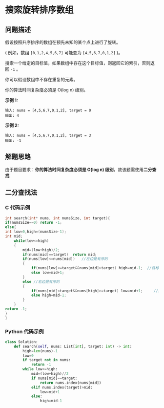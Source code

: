 # 搜索旋转排序数组
## 问题描述
假设按照升序排序的数组在预先未知的某个点上进行了旋转。

( 例如，数组 ```[0,1,2,4,5,6,7]``` 可能变为 ```[4,5,6,7,0,1,2]``` )。

搜索一个给定的目标值，如果数组中存在这个目标值，则返回它的索引，否则返回 ```-1``` 。

你可以假设数组中不存在重复的元素。

你的算法时间复杂度必须是 O(log n) 级别。

**示例 1:**
```
输入: nums = [4,5,6,7,0,1,2], target = 0
输出: 4
```
**示例 2:**
```
输入: nums = [4,5,6,7,0,1,2], target = 3
输出: -1
```
## 解题思路
由于题目要求：**你的算法时间复杂度必须是 O(log n) 级别**，故该题需使用**二分查找**

## 二分查找法
### C 代码示例
```c
int search(int* nums, int numsSize, int target){
if(numsSize==0) return -1;
else{
int low=0,high=(numsSize-1);
int mid;
    while(low<=high)
    {
        mid=(low+high)/2;
        if(nums[mid]==target)  return mid;
        if(nums[low]<=nums[mid])   //左边是有序的
        {
            if(nums[low]<=target&&nums[mid]>target) high=mid-1;  //目标值在左边
            else low=mid+1;
        }
        else //右边是有序的
        {
            if(nums[mid]<target&&nums[high]>=target) low=mid+1;     //目标值在右边
            else high=mid-1;
        }     
    }
return -1;
}
}
```
### Python 代码示例
```python
class Solution:
    def search(self, nums: List[int], target: int) -> int:
        high=len(nums)-1
        low=0
        if target not in nums:
            return -1
        while low<=high:
            mid=(low+high)//2
            if nums[mid]==target:
                return nums.index(nums[mid])
            elif nums.index(target)>mid:
                low=mid+1
            else:
                high=mid-1
```
